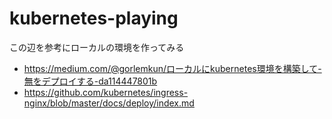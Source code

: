 # kubernetes-playing
この辺を参考にローカルの環境を作ってみる

- https://medium.com/@gorlemkun/ローカルにkubernetes環境を構築して-無をデプロイする-da114447801b
- https://github.com/kubernetes/ingress-nginx/blob/master/docs/deploy/index.md
